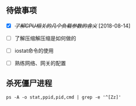 ## 待做事项
* [X] ~~*了解CPU相关的几个负载参数的含义*~~ [2018-08-14]
* [ ] 了解压缩解压缩是如何做的
* [ ] iostat命令的使用
* [ ] 熟练网络、网关的配置


## 杀死僵尸进程
```
ps -A -o stat,ppid,pid,cmd | grep -e '^[Zz]'
```